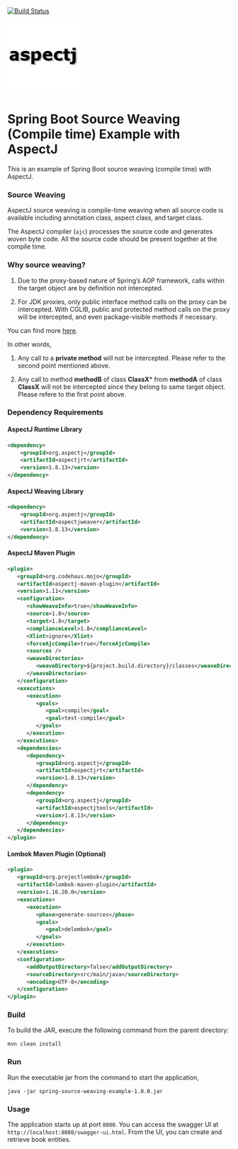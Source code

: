 [![Build Status][travis-badge]][travis-badge-url]

![](./img/aspectj-logo.jpg)

Spring Boot Source Weaving (Compile time) Example with AspectJ
===============================================================
This is an example of Spring Boot source weaving (compile time) with AspectJ.

### Source Weaving
AspectJ source weaving is compile-time weaving when all source code is available
including annotation class, aspect class, and target class.

The AspectJ compiler (`ajc`) processes the source code and generates woven
byte code. All the source code should be present together at the compile time.

### Why source weaving?
1. Due to the proxy-based nature of Spring’s AOP framework, calls within the 
target object are by definition not intercepted.

1. For JDK proxies, only public interface method calls on the proxy can be 
intercepted. With CGLIB, public and protected method calls on the proxy will 
be intercepted, and even package-visible methods if necessary.

You can find more [here](https://docs.spring.io/spring/docs/4.3.x/spring-framework-reference/html/aop.html#Supported%20Pointcut%20Designators).

In other words, 

1. Any call to a **private method** will not be intercepted. Please refer to 
the second point mentioned above.
                
1. Any call to method **methodB** of class **ClassX*** from **methodA** of 
class **ClassX** will not be intercepted since they belong to same target 
object. Please refere to the first point above.

### Dependency Requirements

#### AspectJ Runtime Library

```xml
<dependency>
    <groupId>org.aspectj</groupId>
    <artifactId>aspectjrt</artifactId>
    <version>1.8.13</version>
</dependency>
```

#### AspectJ Weaving Library
```xml
<dependency>
    <groupId>org.aspectj</groupId>
    <artifactId>aspectjweaver</artifactId>
    <version>1.8.13</version>
</dependency>
```

#### AspectJ Maven Plugin

```xml
<plugin>
   <groupId>org.codehaus.mojo</groupId>
   <artifactId>aspectj-maven-plugin</artifactId>
   <version>1.11</version>
   <configuration>
      <showWeaveInfo>true</showWeaveInfo>
      <source>1.8</source>
      <target>1.8</target>
      <complianceLevel>1.8</complianceLevel>
      <Xlint>ignore</Xlint>
      <forceAjcCompile>true</forceAjcCompile>
      <sources />
      <weaveDirectories>
         <weaveDirectory>${project.build.directory}/classes</weaveDirectory>
      </weaveDirectories>
   </configuration>
   <executions>
      <execution>
         <goals>
            <goal>compile</goal>
            <goal>test-compile</goal>
         </goals>
      </execution>
   </executions>
   <dependencies>
      <dependency>
         <groupId>org.aspectj</groupId>
         <artifactId>aspectjrt</artifactId>
         <version>1.8.13</version>
      </dependency>
      <dependency>
         <groupId>org.aspectj</groupId>
         <artifactId>aspectjtools</artifactId>
         <version>1.8.13</version>
      </dependency>
   </dependencies>
</plugin>
```

#### Lombok Maven Plugin (Optional)

```xml
<plugin>
   <groupId>org.projectlombok</groupId>
   <artifactId>lombok-maven-plugin</artifactId>
   <version>1.16.20.0</version>
   <executions>
      <execution>
         <phase>generate-sources</phase>
         <goals>
            <goal>delombok</goal>
         </goals>
      </execution>
   </executions>
   <configuration>
      <addOutputDirectory>false</addOutputDirectory>
      <sourceDirectory>src/main/java</sourceDirectory>
      <encoding>UTF-8</encoding>
   </configuration>
</plugin>
```

### Build
To build the JAR, execute the following command from the parent directory:

```
mvn clean install
```

### Run
Run the executable jar from the command to start the application,

```
java -jar spring-source-weaving-example-1.0.0.jar
```

### Usage
The application starts up at port `8080`. You can access the swagger UI at 
`http://localhost:8080/swagger-ui.html`. From the UI, you can create and retrieve
book entities.


[travis-badge]: https://travis-ci.org/indrabasak/spring-source-weaving-example.svg?branch=master
[travis-badge-url]: https://travis-ci.org/indrabasak/spring-source-weaving-example/